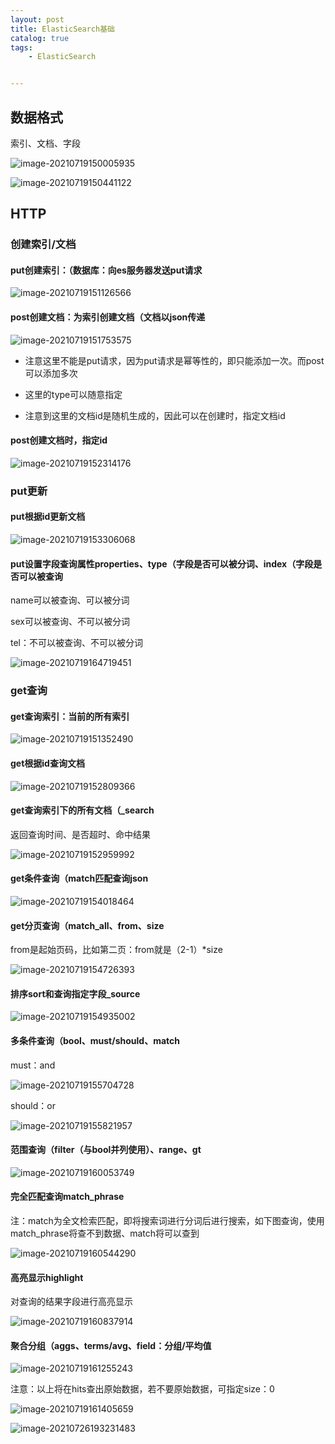 ```yaml
---
layout: post
title: ElasticSearch基础
catalog: true
tags:
    - ElasticSearch


---
```


## 数据格式

索引、文档、字段

![image-20210719150005935](https://gitee.com/chrisxyq/picgo/raw/master/https://gitee.com/chrisxyq/V6WHhoLrw48BTZA.png)

![image-20210719150441122](https://gitee.com/chrisxyq/picgo/raw/master/https://gitee.com/chrisxyq/image-20210719150441122.png)



## HTTP

### 创建索引/文档

#### put创建索引：（数据库：向es服务器发送put请求

![image-20210719151126566](https://gitee.com/chrisxyq/picgo/raw/master/https://gitee.com/chrisxyq/image-20210719151126566.png)



#### post创建文档：为索引创建文档（文档以json传递

![image-20210719151753575](https://gitee.com/chrisxyq/picgo/raw/master/https://gitee.com/chrisxyq/image-20210719151753575.png)

- 注意这里不能是put请求，因为put请求是幂等性的，即只能添加一次。而post可以添加多次
- 这里的type可以随意指定

- 注意到这里的文档id是随机生成的，因此可以在创建时，指定文档id

#### post创建文档时，指定id

![image-20210719152314176](https://gitee.com/chrisxyq/picgo/raw/master/https://gitee.com/chrisxyq/image-20210719152314176.png)

### put更新

#### put根据id更新文档

![image-20210719153306068](https://gitee.com/chrisxyq/picgo/raw/master/https://gitee.com/chrisxyq/image-20210719153306068.png)

#### put设置字段查询属性properties、type（字段是否可以被分词、index（字段是否可以被查询

name可以被查询、可以被分词

sex可以被查询、不可以被分词

tel：不可以被查询、不可以被分词

![image-20210719164719451](https://gitee.com/chrisxyq/picgo/raw/master/https://gitee.com/chrisxyq/image-20210719164719451.png)

### get查询

#### get查询索引：当前的所有索引

![image-20210719151352490](https://gitee.com/chrisxyq/picgo/raw/master/https://gitee.com/chrisxyq/image-20210719151352490.png)

#### get根据id查询文档

![image-20210719152809366](https://gitee.com/chrisxyq/picgo/raw/master/https://gitee.com/chrisxyq/image-20210719152809366.png)

#### get查询索引下的所有文档（_search

返回查询时间、是否超时、命中结果

![image-20210719152959992](https://gitee.com/chrisxyq/picgo/raw/master/https://gitee.com/chrisxyq/image-20210719152959992.png)



#### get条件查询（match匹配查询json

![image-20210719154018464](https://gitee.com/chrisxyq/picgo/raw/master/https://gitee.com/chrisxyq/image-20210719154018464.png)

#### get分页查询（match_all、from、size

from是起始页码，比如第二页：from就是（2-1）*size

![image-20210719154726393](https://gitee.com/chrisxyq/picgo/raw/master/https://gitee.com/chrisxyq/image-20210719154726393.png)

#### 排序sort和查询指定字段_source

![image-20210719154935002](https://gitee.com/chrisxyq/picgo/raw/master/https://gitee.com/chrisxyq/image-20210719154935002.png)

#### 多条件查询（bool、must/should、match

must：and

![image-20210719155704728](https://gitee.com/chrisxyq/picgo/raw/master/https://gitee.com/chrisxyq/image-20210719155704728.png)

should：or

![image-20210719155821957](https://gitee.com/chrisxyq/picgo/raw/master/https://gitee.com/chrisxyq/image-20210719155821957.png)

#### 范围查询（filter（与bool并列使用）、range、gt

![image-20210719160053749](https://gitee.com/chrisxyq/picgo/raw/master/https://gitee.com/chrisxyq/image-20210719160053749.png)

#### 完全匹配查询match_phrase

注：match为全文检索匹配，即将搜索词进行分词后进行搜索，如下图查询，使用match_phrase将查不到数据、match将可以查到

![image-20210719160544290](https://gitee.com/chrisxyq/picgo/raw/master/https://gitee.com/chrisxyq/image-20210719160544290.png)

#### 高亮显示highlight

对查询的结果字段进行高亮显示

![image-20210719160837914](https://gitee.com/chrisxyq/picgo/raw/master/https://gitee.com/chrisxyq/image-20210719160837914.png)

#### 聚合分组（aggs、terms/avg、field：分组/平均值

![image-20210719161255243](https://gitee.com/chrisxyq/picgo/raw/master/https://gitee.com/chrisxyq/image-20210719161255243.png)

注意：以上将在hits查出原始数据，若不要原始数据，可指定size：0

![image-20210719161405659](https://gitee.com/chrisxyq/picgo/raw/master/https://gitee.com/chrisxyq/image-20210719161405659.png)



![image-20210726193231483](C:\Users\13692\AppData\Roaming\Typora\typora-user-images\image-20210726193231483.png)
